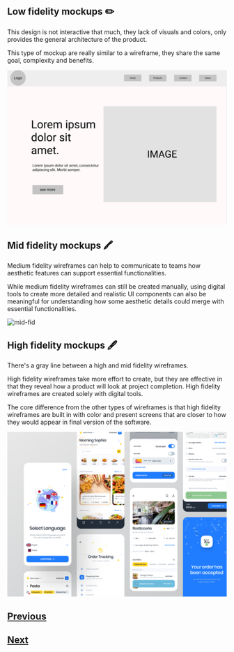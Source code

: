 ## Low fidelity mockups :pencil2:

This design is not interactive that much, they lack of visuals and colors, only provides the general architecture of the product.

This type of mockup are really similar to a wireframe, they share the same goal, complexity and benefits.

![low_fi](./images/low-fi.png)

## Mid fidelity mockups :crayon:

Medium fidelity wireframes can help to communicate to teams how aesthetic features can support essential functionalities.

While medium fidelity wireframes can still be created manually, using digital tools to create more detailed and realistic UI components can also be meaningful for understanding how some aesthetic details could merge with essential functionalities.

![mid-fid](./images/mid-fid.png)

## High fidelity mockups :fountain_pen:

There's a gray line between a high and mid fidelity wireframes.

High fidelity wireframes take more effort to create, but they are effective in that they reveal how a product will look at project completion.
High fidelity wireframes are created solely with digital tools.

The core difference from the other types of wireframes is that high fidelity wireframes are built in with color and present screens that are closer to how they would appear in final version of the software.

![high-fid](./images/high-fid.webp)

## [Previous](https://github.com/Coding-Talkers/volunteer-resources/blob/master/courses/Figma-Basics/5.wireframe.md)

## [Next](https://github.com/Coding-Talkers/volunteer-resources/blob/master/courses/Figma-Basics/7.figmaBasics.md)
